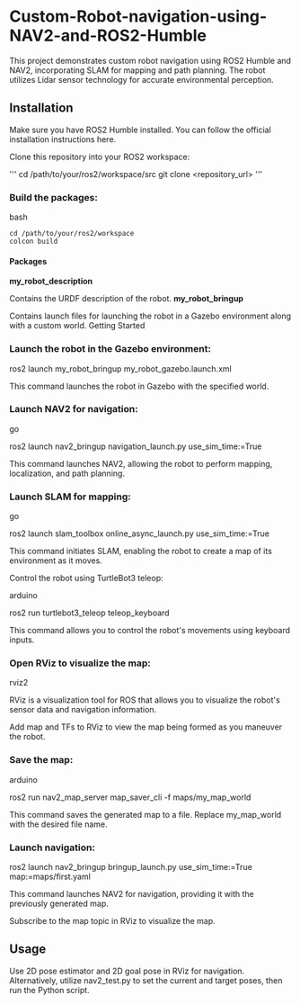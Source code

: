 # Custom-Robot-navigation-using-NAV2-and-ROS2-Humble


This project demonstrates custom robot navigation using ROS2 Humble and NAV2, incorporating SLAM for mapping and path planning. The robot utilizes Lidar sensor technology for accurate environmental perception.
## Installation

Make sure you have ROS2 Humble installed. You can follow the official installation instructions here.

Clone this repository into your ROS2 workspace:

'''
cd /path/to/your/ros2/workspace/src
git clone <repository_url>
'''

### Build the packages:

bash

    cd /path/to/your/ros2/workspace
    colcon build

#### Packages
**my_robot_description**

Contains the URDF description of the robot.
**my_robot_bringup**

Contains launch files for launching the robot in a Gazebo environment along with a custom world.
Getting Started

### Launch the robot in the Gazebo environment:

ros2 launch my_robot_bringup my_robot_gazebo.launch.xml

This command launches the robot in Gazebo with the specified world.

### Launch NAV2 for navigation:

go

ros2 launch nav2_bringup navigation_launch.py use_sim_time:=True

This command launches NAV2, allowing the robot to perform mapping, localization, and path planning.

### Launch SLAM for mapping:

go

ros2 launch slam_toolbox online_async_launch.py use_sim_time:=True

This command initiates SLAM, enabling the robot to create a map of its environment as it moves.

Control the robot using TurtleBot3 teleop:

arduino

ros2 run turtlebot3_teleop teleop_keyboard

This command allows you to control the robot's movements using keyboard inputs.

### Open RViz to visualize the map:

rviz2

RViz is a visualization tool for ROS that allows you to visualize the robot's sensor data and navigation information.

Add map and TFs to RViz to view the map being formed as you maneuver the robot.

### Save the map:

arduino

ros2 run nav2_map_server map_saver_cli -f maps/my_map_world

This command saves the generated map to a file. Replace my_map_world with the desired file name.

### Launch navigation:

ros2 launch nav2_bringup bringup_launch.py use_sim_time:=True map:=maps/first.yaml

This command launches NAV2 for navigation, providing it with the previously generated map.

Subscribe to the map topic in RViz to visualize the map.

## Usage

Use 2D pose estimator and 2D goal pose in RViz for navigation.
Alternatively, utilize nav2_test.py to set the current and target poses, then run the Python script.
